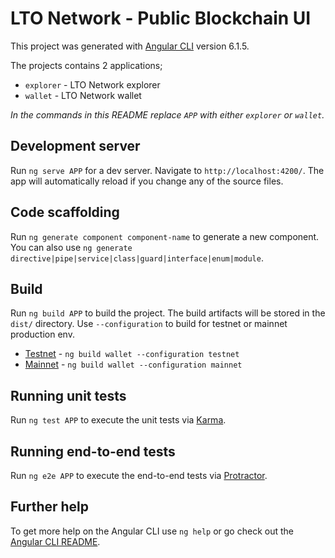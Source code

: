 # LTO Network - Public Blockchain UI

This project was generated with [Angular CLI](https://github.com/angular/angular-cli) version 6.1.5.

The projects contains 2 applications;

* `explorer` - LTO Network explorer
* `wallet` - LTO Network wallet

_In the commands in this README replace `APP` with either `explorer` or `wallet`._

## Development server

Run `ng serve APP` for a dev server. Navigate to `http://localhost:4200/`. The app will automatically reload if you change any of the source files.

## Code scaffolding

Run `ng generate component component-name` to generate a new component. You can also use `ng generate directive|pipe|service|class|guard|interface|enum|module`.

## Build

Run `ng build APP` to build the project. The build artifacts will be stored in the `dist/` directory. Use `--configuration` to build for testnet or mainnet production env.

* [Testnet](https://testnet-wallet.ltonetwork.com/) - `ng build wallet --configuration testnet`
* [Mainnet](https://wallet.lto.network/) - `ng build wallet --configuration mainnet`

## Running unit tests

Run `ng test APP` to execute the unit tests via [Karma](https://karma-runner.github.io).

## Running end-to-end tests

Run `ng e2e APP` to execute the end-to-end tests via [Protractor](http://www.protractortest.org/).

## Further help

To get more help on the Angular CLI use `ng help` or go check out the [Angular CLI README](https://github.com/angular/angular-cli/blob/master/README.md).
